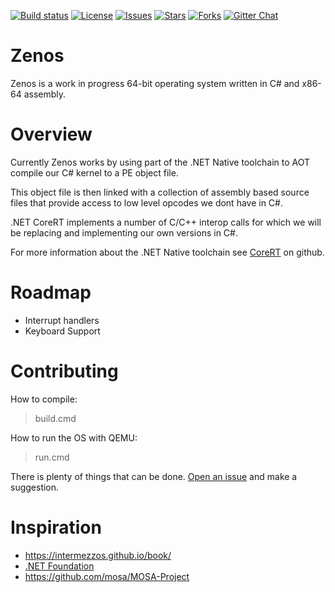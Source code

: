 ﻿[![Build status][build-status-image]][build-status]   [![License][github-license]][github-license-link]  [![Issues][github-issues]][github-issues-link]  [![Stars][github-stars]][github-stars-link]  [![Forks][github-forks]][github-forks-link]  [![Gitter Chat][gitter-image]][gitter-chat]

[build-status-image]: https://ci.appveyor.com/api/projects/status/q2gcvnh5j7sfnkn8/branch/master?svg=true
[build-status]: https://ci.appveyor.com/project/zenos-os/zenos
[pull-requests-image]: http://www.issuestats.com/github/zenos-os/zenos/badge/pr
[pull-requests]: http://www.issuestats.com/github/zenos-os/zenos
[issues-closed-image]: http://www.issuestats.com/github/zenos-os/zenos/badge/issue
[issues-closed]: http://www.issuestats.com/github/zenos-os/zenos
[gitter-image]: https://img.shields.io/badge/gitter-join%20chat%20-blue.svg
[gitter-chat]: https://gitter.im/zenos-os/zenos
[github-issues]: https://img.shields.io/github/issues/zenos-os/zenos.svg
[github-forks]: https://img.shields.io/github/forks/zenos-os/zenos.svg
[github-stars]: https://img.shields.io/github/stars/zenos-os/zenos.svg
[github-license]: https://img.shields.io/github/license/mashape/apistatus.svg
[github-link]: https://github.com/zenos-os/zenos
[github-stars-link]: https://github.com/zenos-os/zenos/stargazers
[github-forks-link]: https://github.com/zenos-os/zenos/network
[github-issues-link]: https://github.com/zenos-os/zenos/issues
[github-license-link]: https://raw.githubusercontent.com/zenos-os/zenos/master/LICENSE.txt


# Zenos

Zenos is a work in progress 64-bit operating system written in C# and x86-64 assembly.

# Overview

Currently Zenos works by using part of the .NET Native toolchain to AOT compile our C# kernel to a PE object file.

This object file is then linked with a collection of assembly based source files that provide access to low level opcodes we dont have in C#.

.NET CoreRT implements a number of C/C++ interop calls for which we will be replacing and implementing our own versions in C#.

For more information about the .NET Native toolchain see [CoreRT](https://github.com/dotnet/corert) on github.

# Roadmap

* Interrupt handlers
* Keyboard Support

# Contributing

How to compile:

> build.cmd

How to run the OS with QEMU:

> run.cmd

There is plenty of things that can be done. [Open an issue](https://github.com/zenos-os/zenos/issues/new) and make a suggestion.


# Inspiration

* https://intermezzos.github.io/book/
* [.NET Foundation](https://github.com/dotnet)
* https://github.com/mosa/MOSA-Project